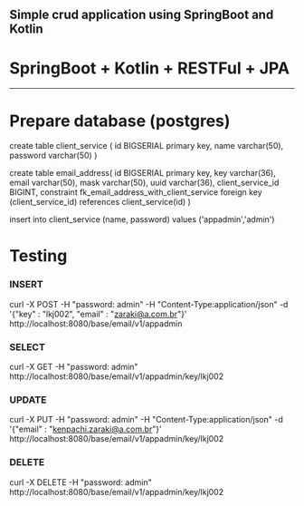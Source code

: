 
## Simple crud application using SpringBoot and Kotlin
# SpringBoot + Kotlin + RESTFul + JPA


--------------------------------------

# Prepare  database (postgres)

create table client_service (
    id BIGSERIAL primary key,
    name varchar(50),
    password varchar(50)
)

create table email_address(
    id BIGSERIAL primary key,
    key varchar(36),
    email varchar(50),
    mask varchar(50),
    uuid varchar(36),
    client_service_id BIGINT,
    constraint fk_email_address_with_client_service foreign key (client_service_id) references client_service(id)
)

insert into client_service (name, password) values ('appadmin','admin')


# Testing

### INSERT

curl -X POST -H "password: admin" -H "Content-Type:application/json" -d '{"key" : "lkj002", "email" : "zaraki@a.com.br"}' http://localhost:8080/base/email/v1/appadmin

### SELECT

curl -X GET -H "password: admin" http://localhost:8080/base/email/v1/appadmin/key/lkj002

### UPDATE

curl -X PUT -H "password: admin" -H "Content-Type:application/json" -d '{"email" : "kenpachi.zaraki@a.com.br"}' http://localhost:8080/base/email/v1/appadmin/key/lkj002

### DELETE

curl -X DELETE -H "password: admin" http://localhost:8080/base/email/v1/appadmin/key/lkj002